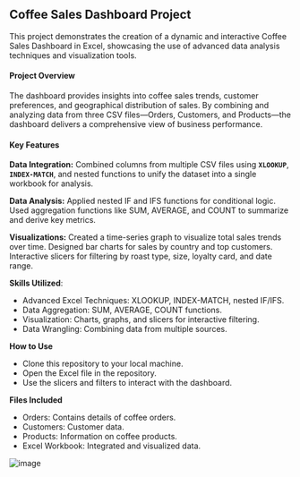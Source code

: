 ## Coffee Sales Dashboard Project

This project demonstrates the creation of a dynamic and interactive Coffee Sales Dashboard in Excel, showcasing the use of advanced data analysis techniques and visualization tools.

#### Project Overview
The dashboard provides insights into coffee sales trends, customer preferences, and geographical distribution of sales. By combining and analyzing data from three CSV files—Orders, Customers, and Products—the dashboard delivers a comprehensive view of business performance.

#### Key Features

**Data Integration:**
Combined columns from multiple CSV files using **`XLOOKUP`**, **`INDEX-MATCH`**, and nested functions to unify the dataset into a single workbook for analysis.

**Data Analysis:**
Applied nested IF and IFS functions for conditional logic.
Used aggregation functions like SUM, AVERAGE, and COUNT to summarize and derive key metrics.

**Visualizations:**
Created a time-series graph to visualize total sales trends over time.
Designed bar charts for sales by country and top customers.
Interactive slicers for filtering by roast type, size, loyalty card, and date range.

**Skills Utilized**:

- Advanced Excel Techniques: XLOOKUP, INDEX-MATCH, nested IF/IFS.
- Data Aggregation: SUM, AVERAGE, COUNT functions.
- Visualization: Charts, graphs, and slicers for interactive filtering.
- Data Wrangling: Combining data from multiple sources.

**How to Use**

- Clone this repository to your local machine.
- Open the Excel file in the repository.
- Use the slicers and filters to interact with the dashboard.

**Files Included**

- Orders: Contains details of coffee orders.
- Customers: Customer data.
- Products: Information on coffee products.
- Excel Workbook: Integrated and visualized data.


![image](https://github.com/user-attachments/assets/10a7a630-d8c2-4acc-be80-7134e1f6e29c)
